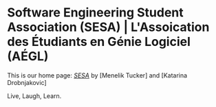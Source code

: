 # Software Engineering Student Association (SESA) | L'Assoication des Étudiants en Génie Logiciel (AÉGL)

This is our home page:
[*SESA*](http://http://uottawa-sesa.herokuapp.com/)
by [Menelik Tucker] and [Katarina Drobnjakovic]

Live,
Laugh, 
Learn.
